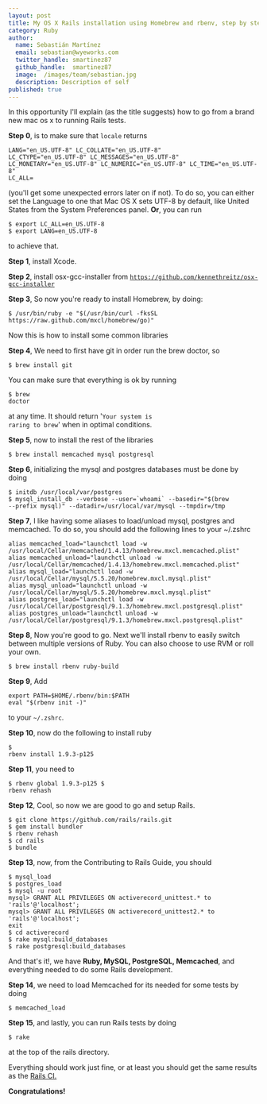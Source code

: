 ```yaml
---
layout: post
title: My OS X Rails installation using Homebrew and rbenv, step by step
category: Ruby
author:
  name: Sebastián Martínez
  email: sebastian@wyeworks.com
  twitter_handle: smartinez87
  github_handle:  smartinez87
  image:  /images/team/sebastian.jpg
  description: Description of self
published: true
---
```

In this opportunity I'll explain (as the title suggests) how to go from a brand new mac os x to running Rails tests.

<!--more-->

<b>Step 0</b>, is to make sure that <code>locale</code> returns <pre><code>LANG="en_US.UTF-8"
LC_COLLATE="en_US.UTF-8"
LC_CTYPE="en_US.UTF-8"
LC_MESSAGES="en_US.UTF-8"
LC_MONETARY="en_US.UTF-8"
LC_NUMERIC="en_US.UTF-8"
LC_TIME="en_US.UTF-8"
LC_ALL=
</code></pre>

(you'll get some unexpected errors later on if not). To do so, you can either set the Language to one that Mac OS X sets UTF-8 by default, like United States from the System Preferences panel. 
<b>Or</b>, you can run
<pre><code>$ export LC_ALL=en_US.UTF-8
$ export LANG=en_US.UTF-8
</code></pre>
to achieve that.

<b>Step 1</b>, install Xcode.

<b>Step 2</b>, install osx-gcc-installer from <code>https://github.com/kennethreitz/osx-gcc-installer</code>

<b>Step 3</b>, So now you're ready to install Homebrew, by doing:

<pre><code>$ /usr/bin/ruby -e "$(/usr/bin/curl -fksSL https://raw.github.com/mxcl/homebrew/go)"
</code></pre>

Now this is how to install some common libraries

<b>Step 4</b>, We need to first have git in order run the brew doctor, so
<pre><code>$ brew install git</code></pre> 

You can make sure that everything is ok by running <pre><code>$ brew doctor</code></pre> at any time. It should return '<code>Your system is raring to brew</code>' when in optimal conditions.

<b>Step 5</b>, now to install the rest of the libraries

<pre><code>$ brew install memcached mysql postgresql</code></pre>

<b>Step 6</b>, initializing the mysql and postgres databases must be done by doing
<pre><code>$ initdb /usr/local/var/postgres
$ mysql_install_db --verbose --user=`whoami` --basedir="$(brew
--prefix mysql)" --datadir=/usr/local/var/mysql --tmpdir=/tmp
</code></pre>

<b>Step 7</b>, I like having some aliases to load/unload mysql, postgres and memcached. To do so, you should add the following lines to your ~/.zshrc
<pre><code>alias memcached_load="launchctl load -w /usr/local/Cellar/memcached/1.4.13/homebrew.mxcl.memcached.plist"
alias memcached_unload="launchctl unload -w /usr/local/Cellar/memcached/1.4.13/homebrew.mxcl.memcached.plist"
alias mysql_load="launchctl load -w /usr/local/Cellar/mysql/5.5.20/homebrew.mxcl.mysql.plist"
alias mysql_unload="launchctl unload -w /usr/local/Cellar/mysql/5.5.20/homebrew.mxcl.mysql.plist"
alias postgres_load="launchctl load -w /usr/local/Cellar/postgresql/9.1.3/homebrew.mxcl.postgresql.plist"
alias postgres_unload="launchctl unload -w /usr/local/Cellar/postgresql/9.1.3/homebrew.mxcl.postgresql.plist"
</code></pre>

<b>Step 8</b>, Now you're good to go. Next we'll install rbenv to easily switch between multiple versions of Ruby. You can also choose to use RVM or roll your own.
<pre><code>$ brew install rbenv ruby-build</code></pre>

<b>Step 9</b>, Add 
<pre><code>export PATH=$HOME/.rbenv/bin:$PATH
eval "$(rbenv init -)"
</code></pre>
to your <code>~/.zshrc</code>.

<b>Step 10</b>, now do the following to install ruby <pre><code>$ rbenv install 1.9.3-p125</code></pre>

<b>Step 11</b>, you need to <pre><code>$ rbenv global 1.9.3-p125
$ rbenv rehash</code></pre>

<b>Step 12</b>, Cool, so now we are good to go and setup Rails.

<pre><code>$ git clone https://github.com/rails/rails.git
$ gem install bundler
$ rbenv rehash
$ cd rails
$ bundle
</code></pre>

<b>Step 13</b>, now, from the Contributing to Rails Guide, you should 
<pre><code>$ mysql_load
$ postgres_load
$ mysql -u root
mysql> GRANT ALL PRIVILEGES ON activerecord_unittest.* to 'rails'@'localhost';
mysql> GRANT ALL PRIVILEGES ON activerecord_unittest2.* to 'rails'@'localhost';
exit
$ cd activerecord
$ rake mysql:build_databases
$ rake postgresql:build_databases
</code></pre>

And that's it!, we have <b>Ruby, MySQL, PostgreSQL, Memcached</b>, and everything needed to do some Rails development.

<b>Step 14</b>, we need to load Memcached for its needed for some tests by doing
<pre><code>$ memcached_load </code></pre>

<b>Step 15</b>, and lastly, you can run Rails tests by doing
<pre><code>$ rake</code></pre>
at the top of the rails directory.

Everything should work just fine, or at least you should get the same results as the [Rails CI.](http://travis-ci.org/#!/rails/rails)

<b>Congratulations! </b>
